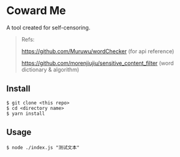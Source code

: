 # Coward Me

A tool created for self-censoring.

> Refs:
>
> https://github.com/Muruwu/wordChecker (for api reference)
>
> https://github.com/morenjiujiu/sensitive_content_filter (word dictionary & algorithm)

## Install

```shell
$ git clone <this repo>
$ cd <directory name>
$ yarn install
```

## Usage

```shell
$ node ./index.js "测试文本"
```

